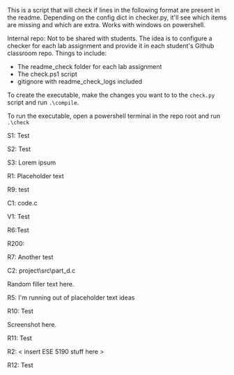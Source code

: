 This is a script that will check if lines in the following format are present in the readme.
Depending on the config dict in checker.py, it'll see which items are missing and which are extra.
Works with windows on powershell.

Internal repo: Not to be shared with students. The idea is to configure a checker for each lab assignment and provide it in each student's Github classroom repo. Things to include:
- The readme_check folder for each lab assignment
- The check.ps1 script
- gitignore with readme_check_logs included

To create the executable, make the changes you want to to the ```check.py``` script and run ```.\compile```.

To run the executable, open a powershell terminal in the repo root and run ```.\check```

S1: Test

S2: Test

S3: Lorem ipsum

R1: Placeholder text

R9: test

C1: code.c

V1: Test

R6:Test

R200: 

R7: Another test

C2: project\src\part_d.c

Random filler text here.

R5: I'm running out of placeholder text ideas

R10: Test

Screenshot here.

R11: Test

R2: < insert ESE 5190 stuff here >

R12: Test